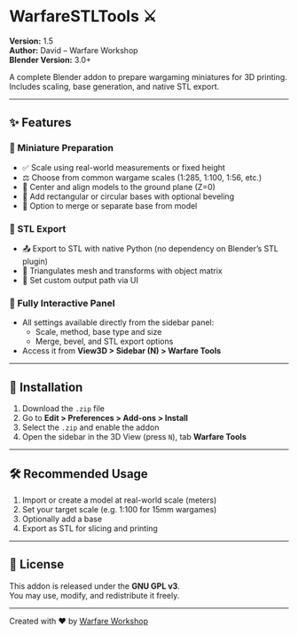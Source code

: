 # WarfareSTLTools ⚔️


**Version:** 1.5  
**Author:** David – Warfare Workshop  
**Blender Version:** 3.0+

A complete Blender addon to prepare wargaming miniatures for 3D printing. Includes scaling, base generation, and native STL export.

---

## ✨ Features

### 🎯 Miniature Preparation
- ✅ Scale using real-world measurements or fixed height
- ⚖️ Choose from common wargame scales (1:285, 1:100, 1:56, etc.)
- 🔁 Center and align models to the ground plane (Z=0)
- 🧱 Add rectangular or circular bases with optional beveling
- 🔗 Option to merge or separate base from model

### 💾 STL Export
- 📤 Export to STL with native Python (no dependency on Blender’s STL plugin)
- 🧠 Triangulates mesh and transforms with object matrix
- 📂 Set custom output path via UI

### 🧰 Fully Interactive Panel
- All settings available directly from the sidebar panel:
  - Scale, method, base type and size
  - Merge, bevel, and STL export options
- Access it from **View3D > Sidebar (N) > Warfare Tools**

---

## 🚀 Installation

1. Download the `.zip` file  
2. Go to **Edit > Preferences > Add-ons > Install**
3. Select the `.zip` and enable the addon  
4. Open the sidebar in the 3D View (press `N`), tab **Warfare Tools**

---

## 🛠️ Recommended Usage

1. Import or create a model at real-world scale (meters)
2. Set your target scale (e.g. 1:100 for 15mm wargames)
3. Optionally add a base
4. Export as STL for slicing and printing

---

## 📝 License

This addon is released under the **GNU GPL v3**.  
You may use, modify, and redistribute it freely.

---

Created with ❤️ by [Warfare Workshop](https://warfareworkshop.com)




